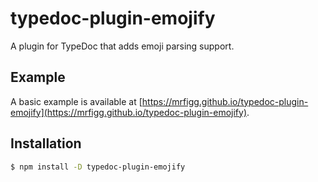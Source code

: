 # typedoc-plugin-emojify

A plugin for TypeDoc that adds emoji parsing support.

## Example

A basic example is available at [https://mrfigg.github.io/typedoc-plugin-emojify](https://mrfigg.github.io/typedoc-plugin-emojify).

## Installation

```sh
$ npm install -D typedoc-plugin-emojify
```
